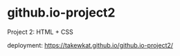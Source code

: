 # github.io-project2


Project 2: HTML + CSS

deployment:  https://takewkat.github.io/github.io-project2/
